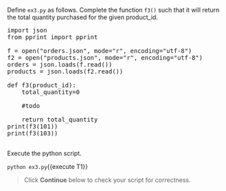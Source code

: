 Define `ex3.py` as follows. Complete the function `f3()` such that it will return the total quantity purchased for the given product_id.


<pre class="file" data-filename="ex3.py" data-target="replace">
import json
from pprint import pprint 

f = open("orders.json", mode="r", encoding="utf-8")
f2 = open("products.json", mode="r", encoding="utf-8")
orders = json.loads(f.read())
products = json.loads(f2.read())

def f3(product_id):
    total_quantity=0
	
    #todo
	
    return total_quantity
print(f3(101))
print(f3(103))

</pre>


Execute the python script.

`python ex3.py`{{execute T1}}

>
> Click **Continue** below to check your script for correctness.
>
>